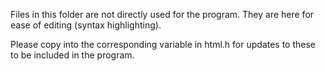Files in this folder are not directly used for the program. They are here for ease of editing (syntax highlighting).

Please copy into the corresponding variable in html.h for updates to these to be included in the program.